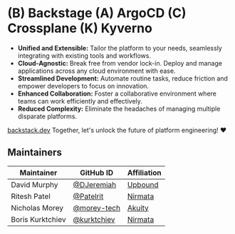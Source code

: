 # (B) Backstage (A) ArgoCD (C) Crossplane (K) Kyverno

-  **Unified and Extensible:** Tailor the platform to your needs, seamlessly integrating with existing tools and workflows.
-  **Cloud-Agnostic:** Break free from vendor lock-in. Deploy and manage applications across any cloud environment with ease.
-  **Streamlined Development:** Automate routine tasks, reduce friction and empower developers to focus on innovation.
-  **Enhanced Collaboration:** Foster a collaborative environment where teams can work efficiently and effectively.
-  **Reduced Complexity:** Eliminate the headaches of managing multiple disparate platforms.
  
[backstack.dev](http://backstack.dev) Together, let's unlock the future of platform engineering! ❤️

## Maintainers

| Maintainer               | GitHub ID                                              | Affiliation               |
|--------------------------|--------------------------------------------------------|---------------------------|
| David Murphy             | [@DJeremiah](https://github.com/djeremiah)             | [Upbound](https://www.upbound.io/)                   |
| Ritesh Patel             | [@Patelrit](https://github.com/patelrit)               | [Nirmata](https://www.nirmata.com/)                   |
| Nicholas Morey           | [@morey-tech](https://github.com/morey-tech)           | [Akuity](https://akuity.io/)                    |
| Boris Kurktchiev         | [@kurktchiev](https://github.com/kurktchiev)           | [Nirmata](https://www.nirmata.com/)                   |

